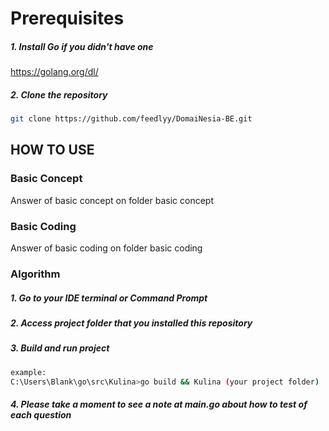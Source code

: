 # Prerequisites

##### 1. Install Go if you didn't have one

https://golang.org/dl/

##### 2. Clone the repository

```bash
git clone https://github.com/feedlyy/DomaiNesia-BE.git
```

## HOW TO USE

### Basic Concept

Answer of basic concept on folder basic concept

### Basic Coding

Answer of basic coding on folder basic coding

### Algorithm

##### 1. Go to your IDE terminal or Command Prompt
##### 2. Access project folder that you installed this repository
##### 3. Build and run project
```bash
example:
C:\Users\Blank\go\src\Kulina>go build && Kulina (your project folder)
```
##### 4. Please take a moment to see a note at main.go about how to test of each question